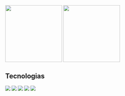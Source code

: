 
<div>
  <a href="https://github.com/GunnarGomes/GunnarGomes"></a>
  <img height="180em" src="https://github-readme-stats.vercel.app/api?username=GunnarGomes&theme=radical&include_all_commits=true&count_private=true"/>
  <img height="180em" src="https://github-readme-stats.vercel.app/api/top-langs/?username=GunnarGomes&layout=compact&langs_count=16&theme=radical"/>
</div>

## Tecnologias
<div>
  <img src="https://img.shields.io/badge/python-3670A0?style=for-the-badge&logo=python&logoColor=ffdd54"/>
  <img src="https://img.shields.io/badge/html5-%23E34F26.svg?style=for-the-badge&logo=html5&logoColor=white"/>
  <img src="https://img.shields.io/badge/c++-%2300599C.svg?style=for-the-badge&logo=c%2B%2B&logoColor=white"/>
  <img src="https://img.shields.io/badge/C-A8B9CC.svg?style=for-the-badge&logo=C&logoColor=black"/>
  <img src="https://img.shields.io/badge/flask-%23000.svg?style=for-the-badge&logo=flask&logoColor=white"/>
</div>
